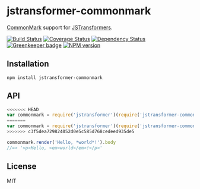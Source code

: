 # jstransformer-commonmark

[CommonMark](https://github.com/jgm/commonmark.js) support for [JSTransformers](http://github.com/jstransformers).

[![Build Status](https://img.shields.io/travis/jstransformers/jstransformer-commonmark/master.svg)](https://travis-ci.org/jstransformers/jstransformer-commonmark)
[![Coverage Status](https://img.shields.io/codecov/c/github/jstransformers/jstransformer-commonmark/master.svg)](https://codecov.io/gh/jstransformers/jstransformer-commonmark)
[![Dependency Status](https://img.shields.io/david/jstransformers/jstransformer-commonmark/master.svg)](http://david-dm.org/jstransformers/jstransformer-commonmark)
[![Greenkeeper badge](https://badges.greenkeeper.io/jstransformers/jstransformer-commonmark.svg)](https://greenkeeper.io/)
[![NPM version](https://img.shields.io/npm/v/jstransformer-commonmark.svg)](https://www.npmjs.org/package/jstransformer-commonmark)

## Installation

    npm install jstransformer-commonmark

## API

```js
<<<<<<< HEAD
var commonmark = require('jstransformer')(require('jstransformer-commonmark'))
=======
var commonmark = require('jstransformer')(require('jstransformer-commonmark'));
>>>>>>> c3f5dea729824052d0e5c585d768cedeed935de5

commonmark.render('Hello, *world*!').body
//=> '<p>Hello, <em>world</em>!</p>'
```

## License

MIT
